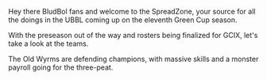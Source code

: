Hey there BludBol fans and welcome to the SpreadZone, your source for all the doings in the UBBL coming up on the eleventh Green Cup season.

With the preseason out of the way and rosters being finalized for GCIX, let's take a look at the teams.

The Old Wyrms are defending champions, with massive skills and a monster payroll going for the three-peat.

